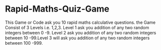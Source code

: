 # Rapid-Maths-Quiz-Game
This Game or Code ask you 10 rapid maths calculative questions. the Game Consist of 3 Levels i.e. 1,2,3. Level 1 ask you addition of any two random integers between 0 -9. Level 2 ask you addition of any two random integers between 10 -99.Level 3 will ask you addition of any two random integers between 100 -999.

